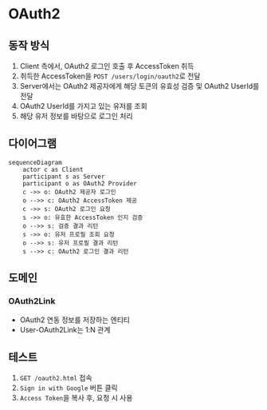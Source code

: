 # OAuth2

## 동작 방식

1. Client 측에서, OAuth2 로그인 호출 후 AccessToken 취득
2. 취득한 AccessToken을 `POST /users/login/oauth2`로 전달
3. Server에서는 OAuth2 제공자에게 해당 토큰의 유효성 검증 및 OAuth2 UserId를 전달
4. OAuth2 UserId를 가지고 있는 유저를 조회
5. 해당 유저 정보를 바탕으로 로그인 처리

## 다이어그램

```mermaid
sequenceDiagram
    actor c as Client
    participant s as Server
    participant o as OAuth2 Provider
    c ->> o: OAuth2 제공자 로그인
    o -->> c: OAuth2 AccessToken 제공
    c ->> s: OAuth2 로그인 요청
    s ->> o: 유효한 AccessToken 인지 검증
    o -->> s: 검증 결과 리턴
    s ->> o: 유저 프로필 조회 요청
    o -->> s: 유저 프로필 결과 리턴
    s -->> c: OAuth2 로그인 결과 리턴
```

## 도메인

### OAuth2Link

- OAuth2 연동 정보를 저장하는 엔티티
- User-OAuth2Link는 1:N 관계

## 테스트

1. `GET /oauth2.html` 접속
2. `Sign in with Google` 버튼 클릭
3. `Access Token`을 복사 후, 요청 시 사용
